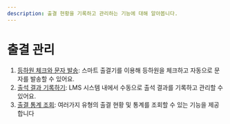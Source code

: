 ```yaml
---
description: 출결 현황을 기록하고 관리하는 기능에 대해 알아봅니다.
---
```


# 출결 관리

1. [등하원 체크와 문자 발송](check.md): 스마트 출결기를 이용해 등하원을 체크하고 자동으로 문자를 발송할 수 있어요.
2. [출석 결과 기록하기](result.md): LMS 시스템 내에서 수동으로 출석 결과를 기록하고 관리할 수 있어요.
3. [출결 통계 조회](statistics.md): 여러가지 유형의 출결 현황 및 통계를 조회할 수 있는 기능을 제공합니다
